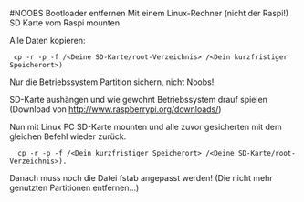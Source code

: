 #NOOBS Bootloader entfernen
Mit einem Linux-Rechner (nicht der Raspi!) SD Karte vom Raspi mounten.

Alle Daten kopieren:

     cp -r -p -f /<Deine SD-Karte/root-Verzeichnis> /<Dein kurzfristiger Speicherort>)

Nur die Betriebssystem Partition sichern, nicht Noobs!

SD-Karte aushängen und wie gewohnt Betriebssystem drauf spielen (Download von http://www.raspberrypi.org/downloads/)

Nun mit Linux PC SD-Karte mounten und alle zuvor gesicherten mit dem gleichen Befehl wieder zurück.

      cp -r -p -f /<Dein kurzfristiger Speicherort> /<Deine SD-Karte/root-Verzeichnis>).
      
Danach muss noch die Datei fstab angepasst werden! (Die nicht mehr genutzten Partitionen entfernen...)


